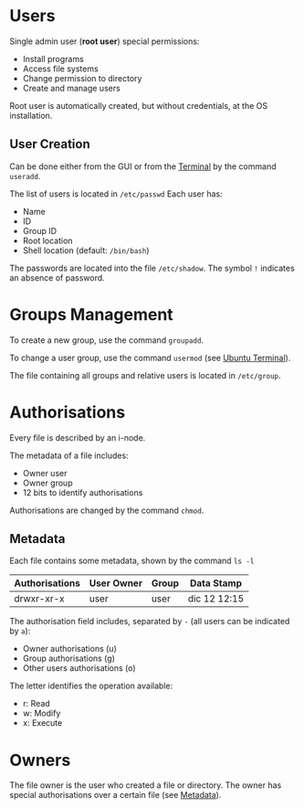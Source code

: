 # Users

Single admin user (**root user**) special permissions:

- Install programs
- Access file systems
- Change permission to directory
- Create and manage users

Root user is automatically created, but without credentials, at the OS installation.

## User Creation

Can be done either from the GUI or from the [Terminal](Ubuntu%20Terminal.md) by the command `useradd`.

The list of users is located in `/etc/passwd` Each user has:

- Name
- ID
- Group ID
- Root location
- Shell location (default: `/bin/bash`)

The passwords are located into the file `/etc/shadow`. The symbol `!` indicates an absence of password.

# Groups Management

To create a new group, use the command `groupadd`.

To change a user group, use the command `usermod` (see [Ubuntu Terminal](Ubuntu%20Terminal.md)).

The file containing all groups and relative users is located in `/etc/group`.

# Authorisations

Every file is described by an i-node.

The metadata of a file includes:

- Owner user
- Owner group
- 12 bits to identify authorisations

Authorisations are changed by the command `chmod`. 

## Metadata

Each file contains some metadata, shown by the command `ls -l`

| Authorisations | User Owner | Group | Data Stamp   |
| -------------- | ---------- | ----- | ------------ |
| drwxr-xr-x     | user       | user  | dic 12 12:15 |

The authorisation field includes, separated by `-` (all users can be indicated by `a`):

- Owner authorisations (u)
- Group authorisations (g)
- Other users authorisations (o)

The letter identifies the operation available:

- r: Read
- w: Modify
- x: Execute

# Owners

The file owner is the user who created a file or directory. The owner has special authorisations over a certain file (see [Metadata](#Metadata)).